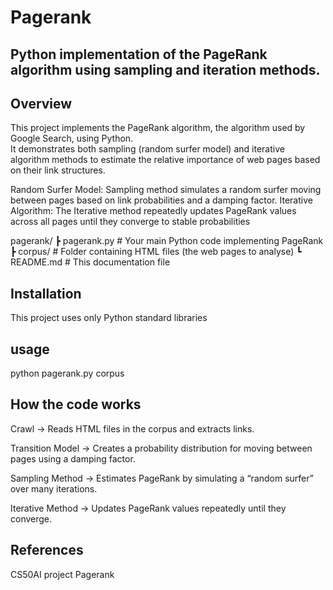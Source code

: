 # Pagerank
## Python implementation of the PageRank algorithm using sampling and iteration methods.

## Overview

This project implements the PageRank algorithm, the  algorithm used by Google Search, using Python.  
It demonstrates both sampling (random surfer model) and iterative algorithm methods to estimate the relative importance of web pages based on their link structures.

Random Surfer Model: Sampling method simulates a random surfer moving between pages based on link probabilities and a damping factor.
Iterative Algorithm: The Iterative method repeatedly updates PageRank values across all pages until they converge to stable probabilities

pagerank/
 ┣ pagerank.py       # Your main Python code implementing PageRank
 ┣ corpus/           # Folder containing HTML files (the web pages to analyse)
 ┗ README.md         # This documentation file

## Installation
This project uses only Python standard libraries

## usage
python pagerank.py corpus


## How the code works
Crawl → Reads HTML files in the corpus and extracts links.

Transition Model → Creates a probability distribution for moving between pages using a damping factor.

Sampling Method → Estimates PageRank by simulating a “random surfer” over many iterations.

Iterative Method → Updates PageRank values repeatedly until they converge.

## References
CS50AI project Pagerank
